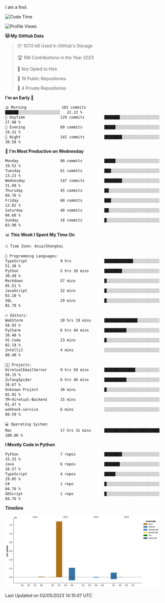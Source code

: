 I am a fool.

<!--START_SECTION:waka-->
![Code Time](http://img.shields.io/badge/Code%20Time-369%20hrs%2029%20mins-blue)

![Profile Views](http://img.shields.io/badge/Profile%20Views-21-blue)

**🐱 My GitHub Data** 

> 📦 107.0 kB Used in GitHub's Storage 
 > 
> 🏆 168 Contributions in the Year 2023
 > 
> 🚫 Not Opted to Hire
 > 
> 📜 19 Public Repositories 
 > 
> 🔑 4 Private Repositories 
 > 
**I'm an Early 🐤** 

```text
🌞 Morning                102 commits         ██████░░░░░░░░░░░░░░░░░░░   22.13 % 
🌆 Daytime                129 commits         ███████░░░░░░░░░░░░░░░░░░   27.98 % 
🌃 Evening                89 commits          █████░░░░░░░░░░░░░░░░░░░░   19.31 % 
🌙 Night                  141 commits         ████████░░░░░░░░░░░░░░░░░   30.59 % 
```
📅 **I'm Most Productive on Wednesday** 

```text
Monday                   90 commits          █████░░░░░░░░░░░░░░░░░░░░   19.52 % 
Tuesday                  61 commits          ███░░░░░░░░░░░░░░░░░░░░░░   13.23 % 
Wednesday                147 commits         ████████░░░░░░░░░░░░░░░░░   31.89 % 
Thursday                 45 commits          ██░░░░░░░░░░░░░░░░░░░░░░░   09.76 % 
Friday                   60 commits          ███░░░░░░░░░░░░░░░░░░░░░░   13.02 % 
Saturday                 40 commits          ██░░░░░░░░░░░░░░░░░░░░░░░   08.68 % 
Sunday                   18 commits          █░░░░░░░░░░░░░░░░░░░░░░░░   03.90 % 
```


📊 **This Week I Spent My Time On** 

```text
🕑︎ Time Zone: Asia/Shanghai

💬 Programming Languages: 
TypeScript               9 hrs               █████████████░░░░░░░░░░░░   51.38 % 
Python                   5 hrs 20 mins       ████████░░░░░░░░░░░░░░░░░   30.49 % 
Markdown                 57 mins             █░░░░░░░░░░░░░░░░░░░░░░░░   05.51 % 
JavaScript               32 mins             █░░░░░░░░░░░░░░░░░░░░░░░░   03.10 % 
SQL                      29 mins             █░░░░░░░░░░░░░░░░░░░░░░░░   02.78 % 

🔥 Editors: 
WebStorm                 10 hrs 19 mins      ███████████████░░░░░░░░░░   58.93 % 
PyCharm                  6 hrs 44 mins       ██████████░░░░░░░░░░░░░░░   38.48 % 
VS Code                  23 mins             █░░░░░░░░░░░░░░░░░░░░░░░░   02.19 % 
IntelliJ                 4 mins              ░░░░░░░░░░░░░░░░░░░░░░░░░   00.40 % 

🐱‍💻 Projects: 
HiretualEmailServer      9 hrs 50 mins       ██████████████░░░░░░░░░░░   56.15 % 
ZufangSpider             6 hrs 46 mins       ██████████░░░░░░░░░░░░░░░   38.67 % 
Unknown Project          30 mins             █░░░░░░░░░░░░░░░░░░░░░░░░   02.91 % 
TM-Hiretual-Backend      15 mins             ░░░░░░░░░░░░░░░░░░░░░░░░░   01.47 % 
webhook-service          6 mins              ░░░░░░░░░░░░░░░░░░░░░░░░░   00.59 % 

💻 Operating System: 
Mac                      17 hrs 31 mins      █████████████████████████   100.00 % 
```

**I Mostly Code in Python** 

```text
Python                   7 repos             ████████░░░░░░░░░░░░░░░░░   33.33 % 
Java                     6 repos             ███████░░░░░░░░░░░░░░░░░░   28.57 % 
TypeScript               4 repos             █████░░░░░░░░░░░░░░░░░░░░   19.05 % 
C#                       1 repo              █░░░░░░░░░░░░░░░░░░░░░░░░   04.76 % 
GDScript                 1 repo              █░░░░░░░░░░░░░░░░░░░░░░░░   04.76 % 
```



**Timeline**

![Lines of Code chart](https://raw.githubusercontent.com/VeejaLiu/VeejaLiu/master/assets/bar_graph.png)


 Last Updated on 02/05/2023 14:15:07 UTC
<!--END_SECTION:waka-->
